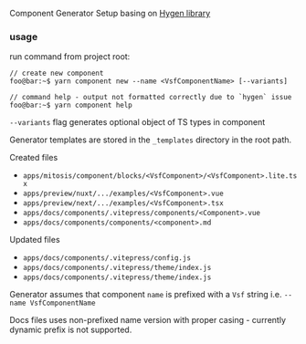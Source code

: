 Component Generator Setup basing on [Hygen library](https://www.hygen.io/)
### usage
run command from project root:

```console
// create new component
foo@bar:~$ yarn component new --name <VsfComponentName> [--variants]

// command help - output not formatted correctly due to `hygen` issue
foo@bar:~$ yarn component help
```
`--variants` flag generates optional object of TS types in component

Generator templates are stored in the `_templates` directory in the root path.

Created files
- `apps/mitosis/component/blocks/<VsfComponent>/<VsfComponent>.lite.tsx`
- `apps/preview/nuxt/.../examples/<VsfComponent>.vue`
- `apps/preview/next/.../examples/<VsfComponent>.tsx`
- `apps/docs/components/.vitepress/components/<Component>.vue`
- `apps/docs/components/components/<component>.md`

Updated files
- `apps/docs/components/.vitepress/config.js`
- `apps/docs/components/.vitepress/theme/index.js`
- `apps/docs/components/.vitepress/theme/index.js`

Generator assumes that component `name` is prefixed with a `Vsf` string i.e. `--name VsfComponentName`

Docs files uses non-prefixed name version with proper casing - currently dynamic prefix is not supported.
